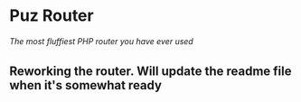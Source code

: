 # Puz Router
###### The most fluffiest PHP router you have ever used

## Reworking the router. Will update the readme file when it's somewhat ready
